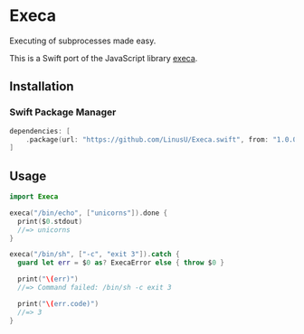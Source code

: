 # Execa

Executing of subprocesses made easy.

This is a Swift port of the JavaScript library [execa](https://github.com/sindresorhus/execa).

## Installation

### Swift Package Manager

```swift
dependencies: [
    .package(url: "https://github.com/LinusU/Execa.swift", from: "1.0.0"),
]
```

## Usage

```swift
import Execa

execa("/bin/echo", ["unicorns"]).done {
  print($0.stdout)
  //=> unicorns
}

execa("/bin/sh", ["-c", "exit 3"]).catch {
  guard let err = $0 as? ExecaError else { throw $0 }

  print("\(err)")
  //=> Command failed: /bin/sh -c exit 3

  print("\(err.code)")
  //=> 3
}
```
